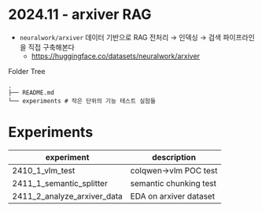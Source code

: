 # 2024.11 - arxiver RAG
* `neuralwork/arxiver` 데이터 기반으로 RAG 전처리 → 인덱싱 → 검색 파이프라인을 직접 구축해본다
    * https://huggingface.co/datasets/neuralwork/arxiver

Folder Tree
```
.
├── README.md
└── experiments # 작은 단위의 기능 테스트 실험들
```

# Experiments
| experiment | description |
| --- | --- |
| 2410_1_vlm_test | colqwen->vlm POC test |
| 2411_1_semantic_splitter | semantic chunking test |
| 2411_2_analyze_arxiver_data | EDA on arxiver dataset |